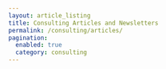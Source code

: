 ```yaml
---
layout: article_listing
title: Consulting Articles and Newsletters
permalink: /consulting/articles/
pagination:
  enabled: true
  category: consulting
---
```

